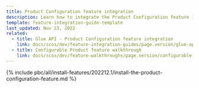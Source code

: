 ```yaml
---
title: Product Configuration feature integration
description: Learn how to integrate the Product Configuration feature into a Spryker project.
template: feature-integration-guide-template
last_updated: Nov 23, 2022
related:
  - title: Glue API - Product Configuration feature integration
    link: docs/scos/dev/feature-integration-guides/page.version/glue-api/glue-api-product-configuration-feature-integration.html
  - title: Configurable Product feature walkthrough
    link: docs/scos/dev/feature-walkthroughs/page.version/configurable-product-feature-walkthrough/configurable-product-feature-walkthrough.html
---
```


{% include pbc/all/install-features/202212.1/install-the-product-configuration-feature.md %} <!-- To edit, see /_includes/pbc/all/install-features/202212.1/install-the-product-configuration-feature.md -->
